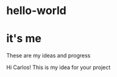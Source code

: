 # hello-world
# it's me
These are my ideas and progress

Hi Carlos! This is my idea for your project
